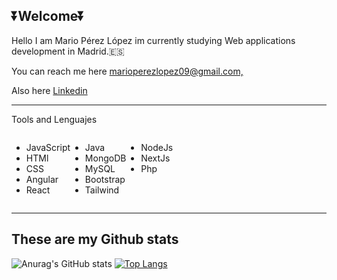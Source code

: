 <h2>⏬Welcome⏬</h2>

<p>Hello I am Mario Pérez López im currently studying Web applications development in Madrid.🇪🇸</p>
<p></P>You can reach me here <a href="mailto:marioperezlopez09@gmail.com">marioperezlopez09@gmail.com,</a></p>
<p>Also here <a href="https://es.linkedin.com/in/mario-perez-lopez-8b1631230?trk=people-guest_people_search-card">Linkedin</a></p>

<hr>

Tools and Lenguajes 

<div style="display:flex">
  <ul >
    <li>JavaScript </li>
    <li>HTMl</li>
    <li>CSS</li>
    <li>Angular</li>
    <li>React</li>
  </ul>
  <ul >
    <li>Java</li>
    <li>MongoDB</li>
    <li>MySQL</li>
    <li>Bootstrap</li>
    <li>Tailwind</li>
  </ul>
  <ul >
    <li>NodeJs</li>
    <li>NextJs</li>
    <li>Php</li>
  </ul>
</div>

<hr>

<h2>These are my Github stats</h2>

![Anurag's GitHub stats](https://github-readme-stats.vercel.app/api?username=Mariio09&show_icons=true&theme=ambient_gradient&count_private=true.)
[![Top Langs](https://github-readme-stats.vercel.app/api/top-langs/?username=anuraghazra&layout=compact&theme=ambient_gradient)](https://github.com/anuraghazra/github-readme-stats)



